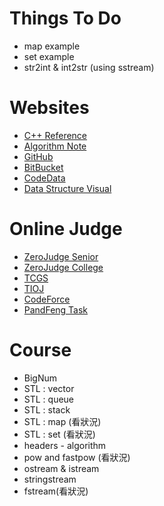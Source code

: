 Things  To  Do
==============
- map example
- set example
- str2int & int2str (using sstream)

Websites
========
- [C++ Reference](http://www.cplusplus.com/reference/)
- [Algorithm Note](http://www.csie.ntnu.edu.tw/~u91029/)
- [GitHub](https://github.com/)
- [BitBucket](https://bitbucket.org/)
- [CodeData](http://www.codedata.com.tw/)
- [Data Structure Visual](http://www.cs.usfca.edu/~galles/visualization/Algorithms.html)

Online Judge
============
- [ZeroJudge Senior](http://zerojudge.tw/)
- [ZeroJudge College](http://judge.nccucs.org/Problems)
- [TCGS](http://www.tcgs.tc.edu.tw:1218/)
- [TIOJ](http://tioj.ck.tp.edu.tw/problems)
- [CodeForce](http://codeforces.com/)
- [PandFeng Task](https://github.com/pangfengliu/programmingtasks/issues)

Course
======
- BigNum
- STL : vector
- STL : queue
- STL : stack
- STL : map (看狀況)
- STL : set (看狀況)
- headers - algorithm
- pow and fastpow (看狀況)
- ostream & istream
- stringstream
- fstream(看狀況)
